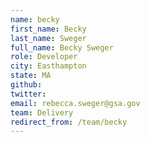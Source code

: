 ```yaml
---
name: becky
first_name: Becky
last_name: Sweger
full_name: Becky Sweger
role: Developer
city: Easthampton
state: MA
github: 
twitter: 
email: rebecca.sweger@gsa.gov
team: Delivery
redirect_from: /team/becky
---
```

